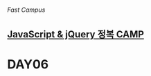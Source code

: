 ###### Fast Campus

## [JavaScript & jQuery 정복 CAMP](http://www.fastcampus.co.kr/dev_camp_jst/)

# DAY06